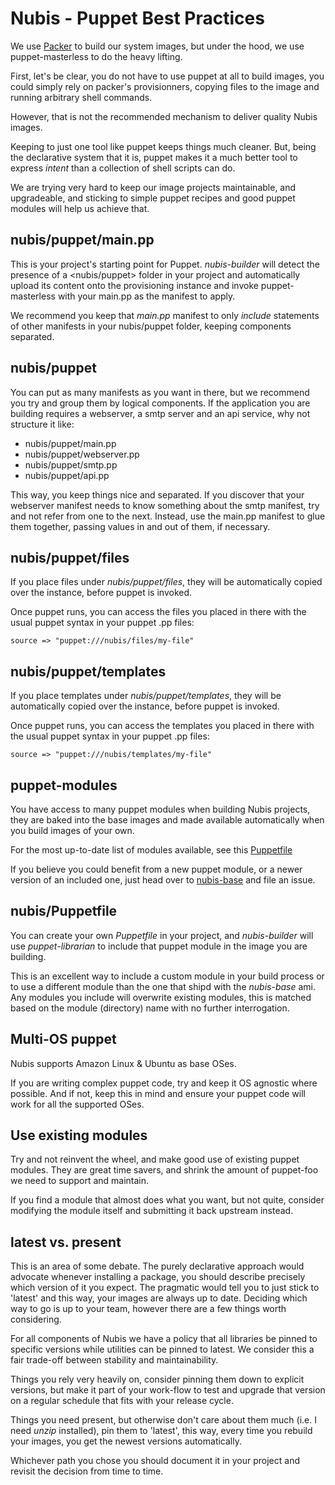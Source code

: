 ﻿

# Nubis - Puppet Best Practices

We use [Packer](http://packer.io) to build our system images, but under the hood,
we use puppet-masterless to do the heavy lifting.

First, let's be clear, you do not have to use puppet at all to build images, you
could simply rely on packer's provisionners, copying files to the image and
running arbitrary shell commands.

However, that is not the recommended mechanism to deliver quality Nubis images.

Keeping to just one tool like puppet keeps things much cleaner. But, being the
declarative system that it is, puppet makes it a much better tool to express
*intent* than a collection of shell scripts can do.

We are trying very hard to keep our image projects maintainable, and
upgradeable, and sticking to simple puppet recipes and good puppet modules will
help us achieve that.

## nubis/puppet/main.pp

This is your project's starting point for Puppet. *nubis-builder* will detect
the presence of a <nubis/puppet> folder in your project and automatically upload
its content onto the provisioning instance and invoke puppet-masterless with
your main.pp as the manifest to apply.

We recommend you keep that *main.pp* manifest to only *include* statements of
other manifests in your nubis/puppet folder, keeping components separated.

## nubis/puppet

You can put as many manifests as you want in there, but we recommend you try and
group them by logical components. If the application you are building requires a
webserver, a smtp server and an api service, why not structure it like:

* nubis/puppet/main.pp
* nubis/puppet/webserver.pp
* nubis/puppet/smtp.pp
* nubis/puppet/api.pp

This way, you keep things nice and separated. If you discover that your
webserver manifest needs to know something about the smtp manifest, try and not
refer from one to the next. Instead, use the main.pp manifest to glue them
together, passing values in and out of them, if necessary.

## nubis/puppet/files

If you place files under *nubis/puppet/files*, they will be automatically copied
over the instance, before puppet is invoked.

Once puppet runs, you can access the files you placed in there with the usual
puppet syntax in your puppet .pp files:

    source => "puppet:///nubis/files/my-file"

## nubis/puppet/templates

If you place templates under *nubis/puppet/templates*, they will be
automatically copied over the instance, before puppet is invoked.

Once puppet runs, you can access the templates you placed in there with the
usual puppet syntax in your puppet .pp files:

    source => "puppet:///nubis/templates/my-file"

## puppet-modules

You have access to many puppet modules when building Nubis projects, they are
baked into the base images and made available automatically when you build
images of your own.

For the most up-to-date list of modules available, see this [Puppetfile](https://github.com/Nubisproject/nubis-base/blob/master/nubis/Puppetfile)

If you believe you could benefit from a new puppet module, or a newer version of
an included one, just head over to [nubis-base](https://github.com/Nubisproject/nubis-base)
and file an issue.

## nubis/Puppetfile

You can create your own *Puppetfile* in your project, and *nubis-builder* will
use *puppet-librarian* to include that puppet module in the image you are
building.

This is an excellent way to include a custom module in your build process or to
use a different module than the one that shipd with the *nubis-base* ami. Any
modules you include will overwrite existing modules, this is matched based on
the module (directory) name with no further interrogation.

## Multi-OS puppet

Nubis supports Amazon Linux & Ubuntu as base OSes.

If you are writing complex puppet code, try and keep it OS agnostic where
possible. And if not, keep this in mind and ensure your puppet code will work
for all the supported OSes.

## Use existing modules

Try and not reinvent the wheel, and make good use of existing puppet modules.
They are great time savers, and shrink the amount of puppet-foo we need to
support and maintain.

If you find a module that almost does what you want, but not quite, consider
modifying the module itself and submitting it back upstream instead.

## latest vs. present

This is an area of some debate. The purely declarative approach would advocate
whenever installing a package, you should describe precisely which version of it
you expect. The pragmatic would tell you to just stick to 'latest' and this way,
your images are always up to date. Deciding which way to go is up to your team,
however there are a few things worth considering.

For all components of Nubis we have a policy that all libraries be pinned to
specific versions while utilities can be pinned to latest. We consider this a
fair trade-off between stability and maintainability.

Things you rely very heavily on, consider pinning them down to explicit
versions, but make it part of your work-flow to test and upgrade that version on
a regular schedule that fits with your release cycle.

Things you need present, but otherwise don't care about them much (i.e. I need
*unzip* installed), pin them to 'latest', this way, every time you rebuild your
images, you get the newest versions automatically.

Whichever path you chose you should document it in your project and revisit the
decision from time to time.
